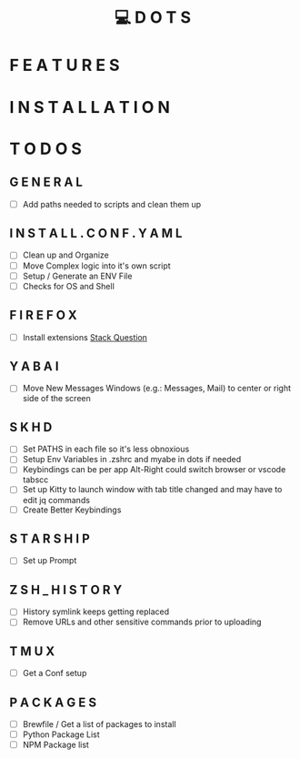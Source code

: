 # <p align="center"> 💻 D O T S </p>

# F E A T U R E S 

# I N S T A L L A T I O N 

# T O D O S

## G E N E R A L
- [ ] Add paths needed to scripts and clean them up

## I N S T A L L . C O N F . Y A M L
- [ ] Clean up and Organize
- [ ] Move Complex logic into it's own script
- [ ] Setup / Generate an ENV File
- [ ] Checks for OS and Shell

## F I R E F O X
- [ ] Install extensions [Stack Question](https://stackoverflow.com/questions/37728865/install-webextensions-on-firefox-from-the-command-line)

## Y A B A I
- [ ] Move New Messages Windows (e.g.: Messages, Mail) to center or right side of the screen

## S K H D
- [ ] Set PATHS in each file so it's less obnoxious
- [ ] Setup Env Variables in .zshrc and myabe in dots if needed
- [ ] Keybindings can be per app Alt-Right could switch browser or vscode tabscc
- [ ] Set up Kitty to launch window with tab title changed and may have to edit jq commands
- [ ] Create Better Keybindings 

## S T A R S H I P
- [ ] Set up Prompt

## Z S H _ H I S T O R Y
- [ ] History symlink keeps getting replaced
- [ ] Remove URLs and other sensitive commands prior to uploading

## T M U X
- [ ] Get a Conf setup

## P A C K A G E S 
- [ ] Brewfile / Get a list of packages to install
- [ ] Python Package List
- [ ] NPM Package list
